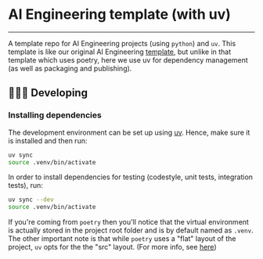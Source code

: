 # AI Engineering template (with uv)

----------------------------------------------------------------------------------------

A template repo for AI Engineering projects (using ``python``) and ``uv``. This
template is like our original AI Engineering [template](https://github.com/VectorInstitute/aieng-template),
but unlike in that template which uses poetry, here we use uv for dependency
management (as well as packaging and publishing).

## 🧑🏿‍💻 Developing

### Installing dependencies

The development environment can be set up using
[uv](https://github.com/astral-sh/uv?tab=readme-ov-file#installation). Hence, make sure it is
installed and then run:

```bash
uv sync
source .venv/bin/activate
```

In order to install dependencies for testing (codestyle, unit tests, integration tests),
run:

```bash
uv sync --dev
source .venv/bin/activate
```

If you're coming from `poetry` then you'll notice that the virtual environment
is actually stored in the project root folder and is by default named as `.venv`.
The other important note is that while `poetry` uses a "flat" layout of the project,
`uv` opts for the the "src" layout. (For more info, see [here](https://packaging.python.org/en/latest/discussions/src-layout-vs-flat-layout/))
